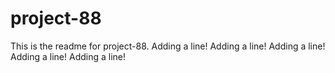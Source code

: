 # project-88

This is the readme for project-88.
Adding a line!
Adding a line!
Adding a line!
Adding a line!
Adding a line!
